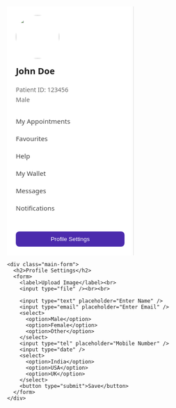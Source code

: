<!DOCTYPE html>
<html lang="en">
<head>
  <meta charset="UTF-8" />
  <meta name="viewport" content="width=device-width, initial-scale=1.0"/>
  <title>Patient Profile</title>
  <style>
    body {
      margin: 0;
      font-family: 'Segoe UI', sans-serif;
    }

    .profile-container {
      display: flex;
      height: 100vh;
      background: #f8f9fa;
    }

    .sidebar {
      width: 250px;
      background: white;
      padding: 20px;
      border-right: 1px solid #e0e0e0;
    }

    .sidebar .avatar {
      width: 100px;
      height: 100px;
      border-radius: 50%;
    }

    .sidebar h3 {
      margin-top: 15px;
      font-size: 20px;
    }

    .sidebar p {
      font-size: 14px;
      margin: 4px 0;
      color: #666;
    }

    .sidebar ul {
      padding: 0;
      list-style: none;
      margin-top: 20px;
    }

    .sidebar ul li {
      padding: 10px 0;
      font-size: 15px;
      color: #444;
      cursor: pointer;
    }

    .sidebar ul li a {
      text-decoration: none;
      color: inherit;
    }

    .sidebar ul li a:hover {
      color: #4b2aad;
      text-decoration: underline;
    }

    .active-btn {
      margin-top: 20px;
      padding: 10px;
      background: #4b2aad;
      color: white;
      border: none;
      width: 100%;
      border-radius: 8px;
      cursor: pointer;
    }

    .main-form {
      flex-grow: 1;
      padding: 40px;
      background: #f1f4f8;
    }

    .main-form h2 {
      margin-bottom: 20px;
    }

    .main-form form {
      max-width: 500px;
    }

    .main-form input,
    .main-form select {
      width: 100%;
      padding: 10px;
      margin: 8px 0;
      border: 1px solid #ccc;
      border-radius: 6px;
    }

    .main-form button {
      margin-top: 15px;
      background: #4b2aad;
      color: white;
      padding: 10px 20px;
      border: none;
      border-radius: 8px;
      cursor: pointer;
    }
  </style>
</head>
<body>
  <div class="profile-container">
    <div class="sidebar">
      <img src="https://via.placeholder.com/100" class="avatar" />
      <h3>John Doe</h3>
      <p>Patient ID: 123456</p>
      <p>Male</p>
      <ul>
        <li><a href="https://zcform.com/XMeM0" target="_blank">My Appointments</a></li>
        <li>Favourites</li>
        <li>Help</li>
        <li>My Wallet</li>
        <li>Messages</li>
        <li>Notifications</li>
      </ul>
      <button class="active-btn">Profile Settings</button>
    </div>

    <div class="main-form">
      <h2>Profile Settings</h2>
      <form>
        <label>Upload Image</label><br>
        <input type="file" /><br><br>

        <input type="text" placeholder="Enter Name" />
        <input type="email" placeholder="Enter Email" />
        <select>
          <option>Male</option>
          <option>Female</option>
          <option>Other</option>
        </select>
        <input type="tel" placeholder="Mobile Number" />
        <input type="date" />
        <select>
          <option>India</option>
          <option>USA</option>
          <option>UK</option>
        </select>
        <button type="submit">Save</button>
      </form>
    </div>
  </div>
</body>
</html>
